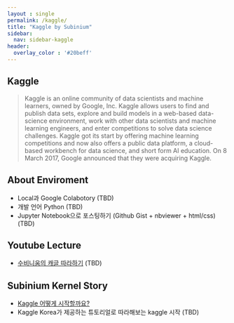 ```yaml
---
layout : single
permalink: /kaggle/
title: "Kaggle by Subinium"
sidebar:
  nav: sidebar-kaggle
header:
  overlay_color : '#20beff'
---
```


## Kaggle

> Kaggle is an online community of data scientists and machine learners, owned by Google, Inc. Kaggle allows users to find and publish data sets, explore and build models in a web-based data-science environment, work with other data scientists and machine learning engineers, and enter competitions to solve data science challenges. Kaggle got its start by offering machine learning competitions and now also offers a public data platform, a cloud-based workbench for data science, and short form AI education. On 8 March 2017, Google announced that they were acquiring Kaggle.

## About Enviroment

- Local과 Google Colabotory (TBD)
- 개발 언어 Python (TBD)
- Jupyter Notebook으로 포스팅하기 (Github Gist + nbviewer + html/css) (TBD)

## Youtube Lecture

- [수비니움의 캐글 따라하기](/kaggle_tutorial) (TBD)

## Subinium Kernel Story

- [Kaggle 어떻게 시작할까요?](/kaggle-tips)
- Kaggle Korea가 제공하는 튜토리얼로 따라해보는 kaggle 시작 (TBD)
